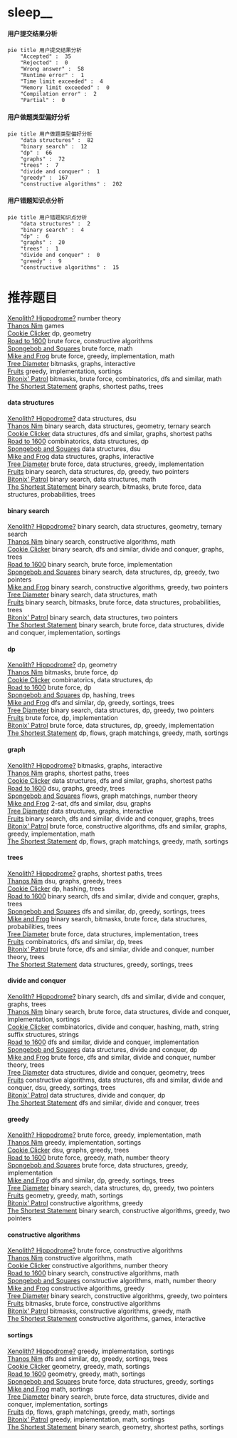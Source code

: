 # sleep__
<!-- tabs:start -->
#### **用户提交结果分析**

```mermaid
pie title 用户提交结果分析
    "Accepted" :  35
    "Rejected" :  0
    "Wrong answer" :  58
    "Runtime error" :  1
    "Time limit exceeded" :  4
    "Memory limit exceeded" :  0
    "Compilation error" :  2
    "Partial" :  0
```
#### **用户做题类型偏好分析**

```mermaid
pie title 用户做题类型偏好分析
    "data structures" :  82
    "binary search" :  12
    "dp" :  66
    "graphs" :  72
    "trees" :  7
    "divide and conquer" :  1
    "greedy" :  167
    "constructive algorithms" :  202
```
#### **用户错题知识点分析**

```mermaid
pie title 用户错题知识点分析
    "data structures" :  2
    "binary search" :  4
    "dp" :  6
    "graphs" :  20
    "trees" :  1
    "divide and conquer" :  0
    "greedy" :  9
    "constructive algorithms" :  15
```
<!-- tabs:end -->
# 推荐题目
[Xenolith? Hippodrome?](http://codeforces.com/problemset/problem/1505/D)		number theory		  
[Thanos Nim](https://codeforces.com/contest/1162/problem/E)		games		  
[Cookie Clicker](http://codeforces.com/problemset/problem/377/E)		dp,
                        geometry		  
[Road to 1600](http://codeforces.com/problemset/problem/1333/E)		brute force,
                        constructive algorithms		  
[Spongebob and Squares](http://codeforces.com/problemset/problem/599/D)		brute force,
                        math		  
[Mike and Frog](https://codeforces.com/contest/548/problem/C)		brute force,
                        greedy,
                        implementation,
                        math		  
[Tree Diameter](http://codeforces.com/problemset/problem/1146/C)		bitmasks,
                        graphs,
                        interactive		  
[Fruits](http://codeforces.com/problemset/problem/12/C)		greedy,
                        implementation,
                        sortings		  
[Bitonix' Patrol](http://codeforces.com/problemset/problem/217/D)		bitmasks,
                        brute force,
                        combinatorics,
                        dfs and similar,
                        math		  
[The Shortest Statement](http://codeforces.com/problemset/problem/1051/F)		graphs,
                        shortest paths,
                        trees		  
<!-- tabs:start -->
#### **data structures**
[Xenolith? Hippodrome?](http://codeforces.com/problemset/problem/1044/D)		data structures,
                        dsu		  
[Thanos Nim](http://codeforces.com/problemset/problem/660/F)		binary search,
                        data structures,
                        geometry,
                        ternary search		  
[Cookie Clicker](http://codeforces.com/problemset/problem/877/D)		data structures,
                        dfs and similar,
                        graphs,
                        shortest paths		  
[Road to 1600](https://codeforces.com/contest/1086/problem/E)		combinatorics,
                        data structures,
                        dp		  
[Spongebob and Squares](http://codeforces.com/problemset/problem/1468/B)		data structures,
                        dsu		  
[Mike and Frog](http://codeforces.com/problemset/problem/1499/G)		data structures,
                        graphs,
                        interactive		  
[Tree Diameter](https://codeforces.com/contest/1341/problem/C)		brute force,
                        data structures,
                        greedy,
                        implementation		  
[Fruits](http://codeforces.com/problemset/problem/1492/C)		binary search,
                        data structures,
                        dp,
                        greedy,
                        two pointers		  
[Bitonix' Patrol](http://codeforces.com/problemset/problem/1490/G)		binary search,
                        data structures,
                        math		  
[The Shortest Statement](http://codeforces.com/problemset/problem/1479/D)		binary search,
                        bitmasks,
                        brute force,
                        data structures,
                        probabilities,
                        trees		  
#### **binary search**
[Xenolith? Hippodrome?](http://codeforces.com/problemset/problem/660/F)		binary search,
                        data structures,
                        geometry,
                        ternary search		  
[Thanos Nim](http://codeforces.com/problemset/problem/1426/C)		binary search,
                        constructive algorithms,
                        math		  
[Cookie Clicker](http://codeforces.com/problemset/problem/842/E)		binary search,
                        dfs and similar,
                        divide and conquer,
                        graphs,
                        trees		  
[Road to 1600](http://codeforces.com/problemset/problem/911/B)		binary search,
                        brute force,
                        implementation		  
[Spongebob and Squares](http://codeforces.com/problemset/problem/1492/C)		binary search,
                        data structures,
                        dp,
                        greedy,
                        two pointers		  
[Mike and Frog](http://codeforces.com/problemset/problem/1463/D)		binary search,
                        constructive algorithms,
                        greedy,
                        two pointers		  
[Tree Diameter](http://codeforces.com/problemset/problem/1490/G)		binary search,
                        data structures,
                        math		  
[Fruits](http://codeforces.com/problemset/problem/1479/D)		binary search,
                        bitmasks,
                        brute force,
                        data structures,
                        probabilities,
                        trees		  
[Bitonix' Patrol](http://codeforces.com/problemset/problem/1436/E)		binary search,
                        data structures,
                        two pointers		  
[The Shortest Statement](http://codeforces.com/problemset/problem/1461/D)		binary search,
                        brute force,
                        data structures,
                        divide and conquer,
                        implementation,
                        sortings		  
#### **dp**
[Xenolith? Hippodrome?](http://codeforces.com/problemset/problem/377/E)		dp,
                        geometry		  
[Thanos Nim](http://codeforces.com/problemset/problem/201/D)		bitmasks,
                        brute force,
                        dp		  
[Cookie Clicker](https://codeforces.com/contest/1086/problem/E)		combinatorics,
                        data structures,
                        dp		  
[Road to 1600](http://codeforces.com/problemset/problem/877/B)		brute force,
                        dp		  
[Spongebob and Squares](http://codeforces.com/problemset/problem/718/D)		dp,
                        hashing,
                        trees		  
[Mike and Frog](https://codeforces.com/contest/1337/problem/C)		dfs and similar,
                        dp,
                        greedy,
                        sortings,
                        trees		  
[Tree Diameter](http://codeforces.com/problemset/problem/1492/C)		binary search,
                        data structures,
                        dp,
                        greedy,
                        two pointers		  
[Fruits](https://codeforces.com/contest/1457/problem/C)		brute force,
                        dp,
                        implementation		  
[Bitonix' Patrol](http://codeforces.com/problemset/problem/1491/C)		brute force,
                        data structures,
                        dp,
                        greedy,
                        implementation		  
[The Shortest Statement](http://codeforces.com/problemset/problem/1437/C)		dp,
                        flows,
                        graph matchings,
                        greedy,
                        math,
                        sortings		  
#### **graph**
[Xenolith? Hippodrome?](http://codeforces.com/problemset/problem/1146/C)		bitmasks,
                        graphs,
                        interactive		  
[Thanos Nim](http://codeforces.com/problemset/problem/1051/F)		graphs,
                        shortest paths,
                        trees		  
[Cookie Clicker](http://codeforces.com/problemset/problem/877/D)		data structures,
                        dfs and similar,
                        graphs,
                        shortest paths		  
[Road to 1600](http://codeforces.com/problemset/problem/436/C)		dsu,
                        graphs,
                        greedy,
                        trees		  
[Spongebob and Squares](http://codeforces.com/problemset/problem/498/C)		flows,
                        graph matchings,
                        number theory		  
[Mike and Frog](http://codeforces.com/problemset/problem/27/D)		2-sat,
                        dfs and similar,
                        dsu,
                        graphs		  
[Tree Diameter](http://codeforces.com/problemset/problem/1499/G)		data structures,
                        graphs,
                        interactive		  
[Fruits](http://codeforces.com/problemset/problem/842/E)		binary search,
                        dfs and similar,
                        divide and conquer,
                        graphs,
                        trees		  
[Bitonix' Patrol](http://codeforces.com/problemset/problem/1487/C)		brute force,
                        constructive algorithms,
                        dfs and similar,
                        graphs,
                        greedy,
                        implementation,
                        math		  
[The Shortest Statement](http://codeforces.com/problemset/problem/1437/C)		dp,
                        flows,
                        graph matchings,
                        greedy,
                        math,
                        sortings		  
#### **trees**
[Xenolith? Hippodrome?](http://codeforces.com/problemset/problem/1051/F)		graphs,
                        shortest paths,
                        trees		  
[Thanos Nim](http://codeforces.com/problemset/problem/436/C)		dsu,
                        graphs,
                        greedy,
                        trees		  
[Cookie Clicker](http://codeforces.com/problemset/problem/718/D)		dp,
                        hashing,
                        trees		  
[Road to 1600](http://codeforces.com/problemset/problem/842/E)		binary search,
                        dfs and similar,
                        divide and conquer,
                        graphs,
                        trees		  
[Spongebob and Squares](https://codeforces.com/contest/1337/problem/C)		dfs and similar,
                        dp,
                        greedy,
                        sortings,
                        trees		  
[Mike and Frog](http://codeforces.com/problemset/problem/1479/D)		binary search,
                        bitmasks,
                        brute force,
                        data structures,
                        probabilities,
                        trees		  
[Tree Diameter](http://codeforces.com/problemset/problem/1511/C)		brute force,
                        data structures,
                        implementation,
                        trees		  
[Fruits](http://codeforces.com/problemset/problem/1499/F)		combinatorics,
                        dfs and similar,
                        dp,
                        trees		  
[Bitonix' Patrol](http://codeforces.com/problemset/problem/1491/E)		brute force,
                        dfs and similar,
                        divide and conquer,
                        number theory,
                        trees		  
[The Shortest Statement](http://codeforces.com/problemset/problem/1466/D)		data structures,
                        greedy,
                        sortings,
                        trees		  
#### **divide and conquer**
[Xenolith? Hippodrome?](http://codeforces.com/problemset/problem/842/E)		binary search,
                        dfs and similar,
                        divide and conquer,
                        graphs,
                        trees		  
[Thanos Nim](http://codeforces.com/problemset/problem/1461/D)		binary search,
                        brute force,
                        data structures,
                        divide and conquer,
                        implementation,
                        sortings		  
[Cookie Clicker](http://codeforces.com/problemset/problem/1466/G)		combinatorics,
                        divide and conquer,
                        hashing,
                        math,
                        string suffix structures,
                        strings		  
[Road to 1600](http://codeforces.com/problemset/problem/1490/D)		dfs and similar,
                        divide and conquer,
                        implementation		  
[Spongebob and Squares](https://codeforces.com/contest/1483/problem/C)		data structures,
                        divide and conquer,
                        dp		  
[Mike and Frog](http://codeforces.com/problemset/problem/1491/E)		brute force,
                        dfs and similar,
                        divide and conquer,
                        number theory,
                        trees		  
[Tree Diameter](http://codeforces.com/problemset/problem/1303/G)		data structures,
                        divide and conquer,
                        geometry,
                        trees		  
[Fruits](http://codeforces.com/problemset/problem/1494/D)		constructive algorithms,
                        data structures,
                        dfs and similar,
                        divide and conquer,
                        dsu,
                        greedy,
                        sortings,
                        trees		  
[Bitonix' Patrol](http://codeforces.com/problemset/problem/1482/E)		data structures,
                        divide and conquer,
                        dp		  
[The Shortest Statement](http://codeforces.com/problemset/problem/566/C)		dfs and similar,
                        divide and conquer,
                        trees		  
#### **greedy**
[Xenolith? Hippodrome?](https://codeforces.com/contest/548/problem/C)		brute force,
                        greedy,
                        implementation,
                        math		  
[Thanos Nim](http://codeforces.com/problemset/problem/12/C)		greedy,
                        implementation,
                        sortings		  
[Cookie Clicker](http://codeforces.com/problemset/problem/436/C)		dsu,
                        graphs,
                        greedy,
                        trees		  
[Road to 1600](http://codeforces.com/problemset/problem/1407/B)		brute force,
                        greedy,
                        math,
                        number theory		  
[Spongebob and Squares](https://codeforces.com/contest/1341/problem/C)		brute force,
                        data structures,
                        greedy,
                        implementation		  
[Mike and Frog](https://codeforces.com/contest/1337/problem/C)		dfs and similar,
                        dp,
                        greedy,
                        sortings,
                        trees		  
[Tree Diameter](http://codeforces.com/problemset/problem/1492/C)		binary search,
                        data structures,
                        dp,
                        greedy,
                        two pointers		  
[Fruits](https://codeforces.com/contest/1496/problem/C)		geometry,
                        greedy,
                        math,
                        sortings		  
[Bitonix' Patrol](http://codeforces.com/problemset/problem/1493/A)		constructive algorithms,
                        greedy		  
[The Shortest Statement](http://codeforces.com/problemset/problem/1463/D)		binary search,
                        constructive algorithms,
                        greedy,
                        two pointers		  
#### **constructive algorithms**
[Xenolith? Hippodrome?](http://codeforces.com/problemset/problem/1333/E)		brute force,
                        constructive algorithms		  
[Thanos Nim](http://codeforces.com/problemset/problem/1343/B)		constructive algorithms,
                        math		  
[Cookie Clicker](http://codeforces.com/problemset/problem/449/C)		constructive algorithms,
                        number theory		  
[Road to 1600](http://codeforces.com/problemset/problem/1426/C)		binary search,
                        constructive algorithms,
                        math		  
[Spongebob and Squares](http://codeforces.com/problemset/problem/1477/A)		constructive algorithms,
                        math,
                        number theory		  
[Mike and Frog](http://codeforces.com/problemset/problem/1493/A)		constructive algorithms,
                        greedy		  
[Tree Diameter](http://codeforces.com/problemset/problem/1463/D)		binary search,
                        constructive algorithms,
                        greedy,
                        two pointers		  
[Fruits](https://codeforces.com/contest/1456/problem/B)		bitmasks,
                        brute force,
                        constructive algorithms		  
[Bitonix' Patrol](http://codeforces.com/problemset/problem/1492/D)		bitmasks,
                        constructive algorithms,
                        greedy,
                        math		  
[The Shortest Statement](https://codeforces.com/contest/1504/problem/D)		constructive algorithms,
                        games,
                        interactive		  
#### **sortings**
[Xenolith? Hippodrome?](http://codeforces.com/problemset/problem/12/C)		greedy,
                        implementation,
                        sortings		  
[Thanos Nim](https://codeforces.com/contest/1337/problem/C)		dfs and similar,
                        dp,
                        greedy,
                        sortings,
                        trees		  
[Cookie Clicker](https://codeforces.com/contest/1496/problem/C)		geometry,
                        greedy,
                        math,
                        sortings		  
[Road to 1600](http://codeforces.com/problemset/problem/1495/A)		geometry,
                        greedy,
                        math,
                        sortings		  
[Spongebob and Squares](http://codeforces.com/problemset/problem/1497/A)		brute force,
                        data structures,
                        greedy,
                        sortings		  
[Mike and Frog](http://codeforces.com/problemset/problem/1427/A)		math,
                        sortings		  
[Tree Diameter](http://codeforces.com/problemset/problem/1461/D)		binary search,
                        brute force,
                        data structures,
                        divide and conquer,
                        implementation,
                        sortings		  
[Fruits](http://codeforces.com/problemset/problem/1437/C)		dp,
                        flows,
                        graph matchings,
                        greedy,
                        math,
                        sortings		  
[Bitonix' Patrol](http://codeforces.com/problemset/problem/1473/A)		greedy,
                        implementation,
                        math,
                        sortings		  
[The Shortest Statement](http://codeforces.com/problemset/problem/1486/B)		binary search,
                        geometry,
                        shortest paths,
                        sortings		  
<!-- tabs:end -->
